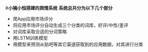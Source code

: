 #**小楠小恒搭建的舆情系统**
**系统总共分为以下几个部分**
- 爬App应用市场评分
- 将应用市场评分自动生成三个分类的词库，好评/中性/差评
- 对词库采取合适的分词策略
- 用LSTM训练模型
- 用模型来预测从贴吧等其它渠道获取到的应用数据，对其进行分类
